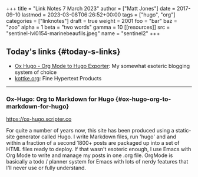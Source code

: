 +++
title = "Link Notes 7 March 2023"
author = ["Matt Jones"]
date = 2017-09-10
lastmod = 2023-03-08T06:26:52+00:00
tags = ["hugo", "org"]
categories = ["linknotes"]
draft = true
weight = 2001
foo = "bar"
baz = "zoo"
alpha = 1
beta = "two words"
gamma = 10
[[resources]]
  src = "sentinel-lvl0154-marinebeaufils.jpeg"
  name = "sentinel2"
+++

## Today's links {#today-s-links}

-   [Ox Hugo - Org Mode to Hugo Exporter](/blog/links/2022/12/01#ox-hugo-org-mode-to-hugo-exporter): My somewhat esoteric blogging system of choice
-   [kottke.org](/blog/links/2022/12/01#kottke-org): Fine Hypertext Products

<!--more-->

---


### Ox-Hugo: Org to Markdown for Hugo {#ox-hugo-org-to-markdown-for-hugo}

<https://ox-hugo.scripter.co>

For quite a number of years now, this site has been produced using a static-site generator called Hugo. I write Markdown files, run 'hugo' and and within a fraction of a second 1800+ posts are packaged up into a set of HTML files ready to deploy. If that wasn't esoteric enough, I use Emacs with Org Mode to write and manage my posts in one .org file. OrgMode is basically a todo / planner system for Emacs with lots of nerdy features that I'll never use or fully understand.


[//]: # "Exported with love from a post written in Org mode"
[//]: # "- https://github.com/kaushalmodi/ox-hugo"